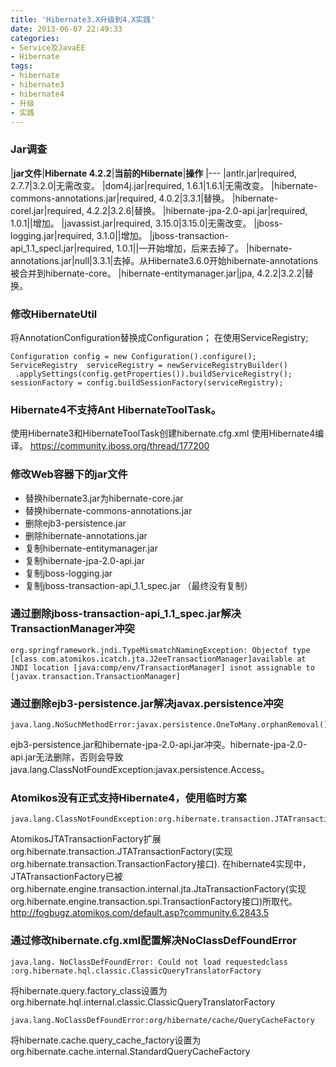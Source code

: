 ```yaml
---
title: 'Hibernate3.X升级到4.X实践'
date: 2013-06-07 22:49:33
categories: 
- Service及JavaEE
- Hibernate
tags: 
- hibernate
- hibernate3
- hibernate4
- 升级
- 实践
---
```

### Jar调查

|**jar文件**|**Hibernate 4.2.2**|**当前的Hibernate**|**操作**
|---
|antlr.jar|required, 2.7.7|3.2.0|无需改变。
|dom4j.jar|required, 1.6.1|1.6.1|无需改变。
|hibernate-commons-annotations.jar|required, 4.0.2|3.3.1|替换。
|hibernate-corel.jar|required, 4.2.2|3.2.6|替换。
|hibernate-jpa-2.0-api.jar|required, 1.0.1||增加。
|javassist.jar|required, 3.15.0|3.15.0|无需改变。
|jboss-logging.jar|required, 3.1.0||增加。
|jboss-transaction-api_1.1_specl.jar|required, 1.0.1||一开始增加，后来去掉了。
|hibernate-annotations.jar|null|3.3.1|去掉。从Hibernate3.6.0开始hibernate-annotations被合并到hibernate-core。
|hibernate-entitymanager.jar|jpa, 4.2.2|3.2.2|替换。

### 修改HibernateUtil

将AnnotationConfiguration替换成Configuration；
在使用ServiceRegistry;
```
Configuration config = new Configuration().configure();
ServiceRegistry  serviceRegistry = newServiceRegistryBuilder()
 .applySettings(config.getProperties()).buildServiceRegistry();
sessionFactory = config.buildSessionFactory(serviceRegistry);
```

### Hibernate4不支持Ant HibernateToolTask。

使用Hibernate3和HibernateToolTask创建hibernate.cfg.xml
使用Hibernate4编译。
https://community.jboss.org/thread/177200

### 修改Web容器下的jar文件

- 替换hibernate3.jar为hibernate-core.jar
- 替换hibernate-commons-annotations.jar
- 删除ejb3-persistence.jar
- 删除hibernate-annotations.jar
- 复制hibernate-entitymanager.jar
- 复制hibernate-jpa-2.0-api.jar
- 复制jboss-logging.jar
- 复制jboss-transaction-api_1.1_spec.jar （最终没有复制）

### 通过删除jboss-transaction-api_1.1_spec.jar解决TransactionManager冲突
```
org.springframework.jndi.TypeMismatchNamingException: Objectof type [class com.atomikos.icatch.jta.J2eeTransactionManager]available at JNDI location [java:comp/env/TransactionManager] isnot assignable to [javax.transaction.TransactionManager]
```

### 通过删除ejb3-persistence.jar解决javax.persistence冲突
```
java.lang.NoSuchMethodError:javax.persistence.OneToMany.orphanRemoval()
```
ejb3-persistence.jar和hibernate-jpa-2.0-api.jar冲突。hibernate-jpa-2.0-api.jar无法删除，否则会导致java.lang.ClassNotFoundException:javax.persistence.Access。

### Atomikos没有正式支持Hibernate4，使用临时方案
```
java.lang.ClassNotFoundException:org.hibernate.transaction.JTATransactionFactory
```
AtomikosJTATransactionFactory扩展org.hibernate.transaction.JTATransactionFactory(实现org.hibernate.transaction.TransactionFactory接口).
在hibernate4实现中，JTATransactionFactory已被org.hibernate.engine.transaction.internal.jta.JtaTransactionFactory(实现org.hibernate.engine.transaction.spi.TransactionFactory接口)所取代。
http://fogbugz.atomikos.com/default.asp?community.6.2843.5

### 通过修改hibernate.cfg.xml配置解决NoClassDefFoundError
```
java.lang. NoClassDefFoundError: Could not load requestedclass :org.hibernate.hql.classic.ClassicQueryTranslatorFactory
```
将hibernate.query.factory_class设置为org.hibernate.hql.internal.classic.ClassicQueryTranslatorFactory

```
java.lang.NoClassDefFoundError:org/hibernate/cache/QueryCacheFactory
```
将hibernate.cache.query_cache_factory设置为org.hibernate.cache.internal.StandardQueryCacheFactory